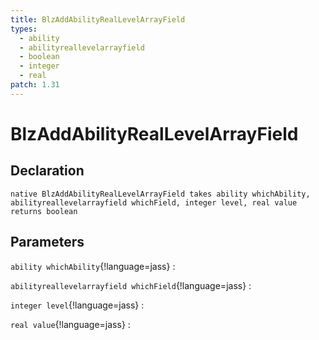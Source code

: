 ```yaml
---
title: BlzAddAbilityRealLevelArrayField
types:
  - ability
  - abilityreallevelarrayfield
  - boolean
  - integer
  - real
patch: 1.31
---
```


# BlzAddAbilityRealLevelArrayField

## Declaration

```jass
native BlzAddAbilityRealLevelArrayField takes ability whichAbility, abilityreallevelarrayfield whichField, integer level, real value returns boolean
```

## Parameters
`ability whichAbility`{!language=jass}
: 

`abilityreallevelarrayfield whichField`{!language=jass}
: 

`integer level`{!language=jass}
: 

`real value`{!language=jass}
: 
